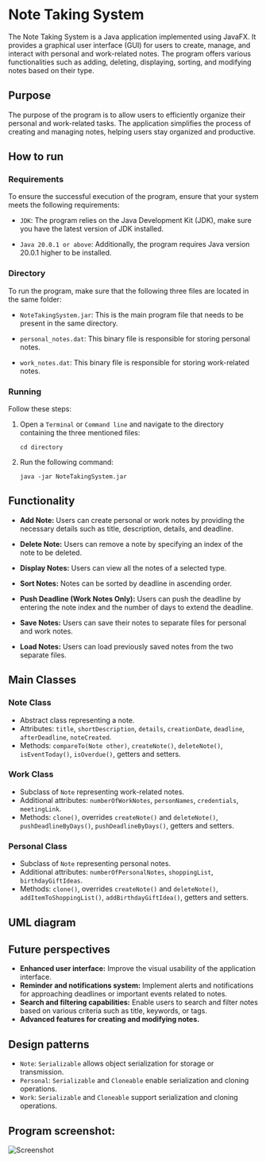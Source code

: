 # Note Taking System

The Note Taking System is a Java application implemented using JavaFX. It provides a graphical user interface (GUI) for users to create, manage, and interact with personal and work-related notes. The program offers various functionalities such as adding, deleting, displaying, sorting, and modifying notes based on their type.

## Purpose

The purpose of the program is to allow users to efficiently organize their personal and work-related tasks. The application simplifies the process of creating and managing notes, helping users stay organized and productive.

## How to run

### Requirements

To ensure the successful execution of the program, ensure that your system meets the following requirements:

- `JDK`: The program relies on the Java Development Kit (JDK), make sure you have the latest version of JDK installed.

- `Java 20.0.1 or above`: Additionally, the program requires Java version 20.0.1 higher to be installed.

### Directory

To run the program, make sure that the following three files are located in the same folder:

- `NoteTakingSystem.jar`: This is the main program file that needs to be present in the same directory.

- `personal_notes.dat`: This binary file is responsible for storing personal notes.

- `work_notes.dat`: This binary file is responsible for storing work-related notes.

### Running

Follow these steps:

1. Open a `Terminal` or `Command line` and navigate to the directory containing the three mentioned files:
   ```
   cd directory
   ```
2. Run the following command:
   ```
   java -jar NoteTakingSystem.jar
   ```
   
## Functionality

- **Add Note:** Users can create personal or work notes by providing the necessary details such as title, description, details, and deadline.

- **Delete Note:** Users can remove a note by specifying an index of the note to be deleted.

- **Display Notes:** Users can view all the notes of a selected type.

- **Sort Notes:** Notes can be sorted by deadline in ascending order.

- **Push Deadline (Work Notes Only):** Users can push the deadline by entering the note index and the number of days to extend the deadline.

- **Save Notes:** Users can save their notes to separate files for personal and work notes.

- **Load Notes:** Users can load previously saved notes from the two separate files.

## Main Classes

### Note Class
- Abstract class representing a note.
- Attributes: `title`, `shortDescription`, `details`, `creationDate`, `deadline`, `afterDeadline`, `noteCreated`.
- Methods: `compareTo(Note other)`, `createNote()`, `deleteNote()`, `isEventToday()`, `isOverdue()`, getters and setters.

### Work Class
- Subclass of `Note` representing work-related notes.
- Additional attributes: `numberOfWorkNotes`, `personNames`, `credentials`, `meetingLink`.
- Methods: `clone()`, overrides `createNote()` and `deleteNote()`, `pushDeadlineByDays()`, `pushDeadlineByDays()`, getters and setters.

### Personal Class
- Subclass of `Note` representing personal notes.
- Additional attributes: `numberOfPersonalNotes`, `shoppingList`, `birthdayGiftIdeas`.
- Methods: `clone()`, overrides `createNote()` and `deleteNote()`, `addItemToShoppingList()`, `addBirthdayGiftIdea()`, getters and setters.

## UML diagram

## Future perspectives
- **Enhanced user interface:** Improve the visual usability of the application interface.
- **Reminder and notifications system:** Implement alerts and notifications for approaching deadlines or important events related to notes.
- **Search and filtering capabilities:** Enable users to search and filter notes based on various criteria such as title, keywords, or tags.
- **Advanced features for creating and modifying notes.** 

## Design patterns
- `Note`: `Serializable` allows object serialization for storage or transmission.
- `Personal`: `Serializable` and `Cloneable` enable serialization and cloning operations.
- `Work`: `Serializable` and `Cloneable` support serialization and cloning operations.

## Program screenshot:
![Screenshot](https://github.com/rytiskar/University-projects/blob/main/NoteTakingSystem/ProgramScreenshot.png)


